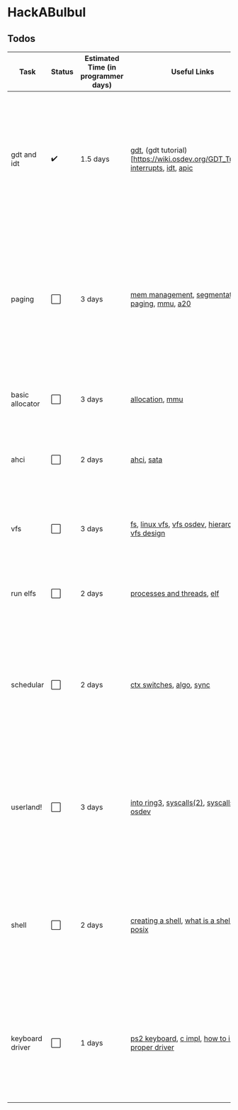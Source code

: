 # HackABulbul 

## Todos

| Task | Status | Estimated Time (in programmer days) | Useful Links | Description |
| ---- | ------ | ----------------------------------- | ------------ | ----------- |
| gdt and idt  | ✔️ | 1.5 days | [gdt](https://wiki.osdev.org/Global_Descriptor_Table), (gdt tutorial)[https://wiki.osdev.org/GDT_Tutorial], [interrupts](https://wiki.osdev.org/Interrupts), [idt](https://wiki.osdev.org/Interrupt_Descriptor_Table), [apic](https://wiki.osdev.org/APIC) | Implement a configureable Interrupt Descriptor table and a Global Descriptor Table that can work with given functions (abstactions over the pointer splitting) |
| paging | ⬜ | 3 days | [mem management](https://wiki.osdev.org/Memory_management), [segmentation](https://wiki.osdev.org/Segmentation), [paging](https://wiki.osdev.org/Paging), [mmu](https://wiki.osdev.org/Memory_Management_Unit), [a20](https://wiki.osdev.org/A20_Line) | Implement virutal pages in the kernel and the handling of virtual memory, from this point onward the kernel will not touch physical memory unless absolutly needed |
| basic allocator | ⬜ | 3 days | [allocation](https://wiki.osdev.org/Memory_Allocation), [mmu](https://wiki.osdev.org/Memory_Management_Unit) | Implement a basic allocator that will make the kernel forget about paging |
| ahci | ⬜ | 2 days | [ahci](https://wiki.osdev.org/AHCI), [sata](https://wiki.osdev.org/SATA) | implement a basic ahci driver that allows interfacing with sata devices |
| vfs | ⬜ | 3 days | [fs](https://wiki.osdev.org/File_Systems), [linux vfs](https://docs.kernel.org/filesystems/vfs.html), [vfs osdev](https://wiki.osdev.org/VFS), [hierarchical vfs design](https://wiki.osdev.org/Hierarchical_VFS_Theory) | create a vfs contract that you will be able to implement at least a simple fs like `fat32` for it |
| run elfs | ⬜ | 2 days | [processes and threads](https://wiki.osdev.org/Processes_and_Threads), [elf](https://wiki.osdev.org/ELF) | Be able to parse elf header and run elf executables on the kernel |
| schedular | ⬜ | 2 days | [ctx switches](https://wiki.osdev.org/Context_Switching), [algo](https://wiki.osdev.org/Scheduling_Algorithms), [sync](https://wiki.osdev.org/Synchronization_Primitives) | Implement everything that is needed to coordinate between processes. This also includes context switches, threads and locks (mutex, semaphores) |
| userland! | ⬜ | 3 days | [into ring3](https://wiki.osdev.org/Getting_to_Ring_3), [syscalls(2)](https://man7.org/linux/man-pages/man2/syscalls.2.html), [syscalls osdev](https://wiki.osdev.org/System_Calls) | Get into the user land. implement everything that is needed for a userland process to do what ever he wants. This includes implementing syscalls |
| shell | ⬜ | 2 days | [creating a shell](https://wiki.osdev.org/Creating_A_Shell), [what is a shell?](https://wiki.osdev.org/Introduction#What_is_a_shell?), [posix](https://pubs.opengroup.org/onlinepubs/9699919799/utilities/V3_chap02.html) | Get into the user land. implement everything that is needed for a userland process to do what ever he wants. This includes implementing syscalls |
| keyboard driver| ⬜ | 1 days | [ps2 keyboard](https://wiki.osdev.org/PS/2_Keyboard), [c impl](https://github.com/levex/osdev/blob/master/drivers/keyboard.c), [how to impl a proper driver](https://f.osdev.org/viewtopic.php?p=342258) | Get into the user land. implement everything that is needed for a userland process to do what ever he wants. This includes implementing syscalls |